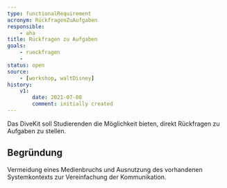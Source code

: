 ```yaml
---
type: functionalRequirement
acronym: RückfragenZuAufgaben
responsible:    
    - aha
title: Rückfragen zu Aufgaben
goals: 
    - rueckfragen
    -
status: open
source:
    - [workshop, waltDisney]
history:
    v1:
        date: 2021-07-08
        comment: initially created
---
```


Das DiveKit soll Studierenden die Möglichkeit bieten, direkt Rückfragen zu Aufgaben zu stellen.

## Begründung

Vermeidung eines Medienbruchs und Ausnutzung des vorhandenen Systemkontexts zur Vereinfachung der Kommunikation.
